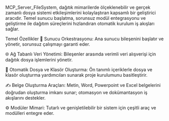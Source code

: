 MCP_Server_FileSystem, dağıtık mimarilerde ölçeklenebilir ve gerçek zamanlı dosya sistemi etkileşimlerini kolaylaştıran kapsamlı bir geliştirici aracıdır. Temel sunucu başlatma, sorunsuz modül entegrasyonu ve geliştirme ile dağıtım süreçlerini hızlandıran otomatik kurulum iş akışları sağlar.

Temel Özellikler
🧩 Sunucu Orkestrasyonu: Ana sunucu bileşenini başlatır ve yönetir, sorunsuz çalışmayı garanti eder.

🌐 Ağ Tabanlı Veri Yönetimi: Bileşenler arasında verimli veri alışverişi için dağıtık dosya işlemlerini yönetir.

📁 Otomatik Dosya ve Klasör Oluşturma: Ön tanımlı içeriklerle dosya ve klasör oluşturma yardımcıları sunarak proje kurulumunu basitleştirir.

✍️ Belge Oluşturma Araçları: Metin, Word, Powerpoint ve Excel belgelerini doğrudan oluşturma imkanı sunar; otomasyon ve dokümantasyon iş akışlarını destekler.

⚙️ Modüler Mimari: Tutarlı ve genişletilebilir bir sistem için çeşitli araç ve modülleri entegre eder.

